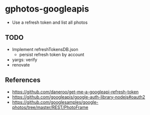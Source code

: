 # gphotos-googleapis

- Use a refresh token and list all photos

## TODO

- Implement refreshTokensDB.json
  - persist refresh token by account
- yargs: verify
- renovate

## References

- <https://github.com/daneroo/get-me-a-googleapi-refresh-token>
- <https://github.com/googleapis/google-auth-library-nodejs#oauth2>
- <https://github.com/googlesamples/google-photos/tree/master/REST/PhotoFrame>
